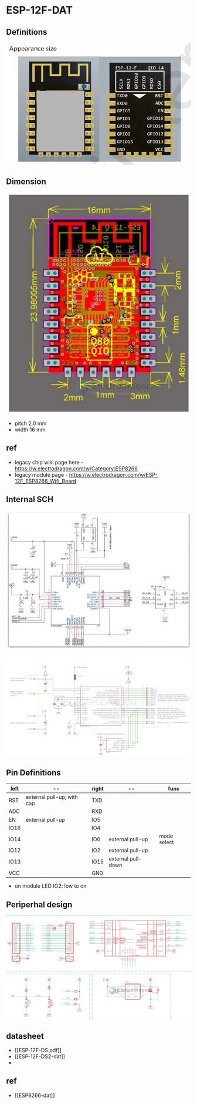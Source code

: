 
# ESP-12F-DAT


## Definitions

![](43-27-15-15-12-2022.png)

## Dimension 

![](2024-03-20-18-38-13.png)

- pitch 2.0 mm 
- width 16 mm 


## ref 

- legacy chip wiki page here - https://w.electrodragon.com/w/Category:ESP8266
- legacy module page - https://w.electrodragon.com/w/ESP-12F_ESP8266_Wifi_Board



## Internal SCH

![](07-54-23-22-03-2023.png)

![](2023-11-28-17-17-46.png)

## Pin Definitions 

| left | --                         | right | --                 | func        |
| ---- | -------------------------- | ----- | ------------------ | ----------- |
| RST  | external pull-up, with cap | TXD   |                    |             |
| ADC  |                            | RXD   |                    |             |
| EN   | external pull-up           | IO5   |                    |             |
| IO16 |                            | IO4   |                    |             |
| IO14 |                            | IO0   | external pull-up   | mode select |
| IO12 |                            | IO2   | external pull-up   |             |
| IO13 |                            | IO15  | external pull-down |             |
| VCC  |                            | GND   |                    |             |


- on module LED IO2: low to on


## Periperhal design 

![](2023-11-28-17-17-01.png)


## datasheet 

- [[ESP-12F-DS.pdf]]
- [[ESP-12F-DS2-dat]]
- 
## ref 

- [[ESP8266-dat]]